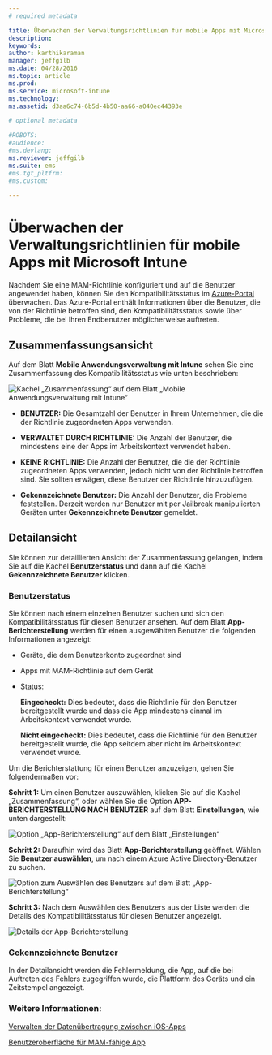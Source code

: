 ```yaml
---
# required metadata

title: Überwachen der Verwaltungsrichtlinien für mobile Apps mit Microsoft Intune | Microsoft Intune
description:
keywords:
author: karthikaraman
manager: jeffgilb
ms.date: 04/28/2016
ms.topic: article
ms.prod:
ms.service: microsoft-intune
ms.technology:
ms.assetid: d3aa6c74-6b5d-4b50-aa66-a040ec44393e

# optional metadata

#ROBOTS:
#audience:
#ms.devlang:
ms.reviewer: jeffgilb
ms.suite: ems
#ms.tgt_pltfrm:
#ms.custom:

---
```


# Überwachen der Verwaltungsrichtlinien für mobile Apps mit Microsoft Intune
Nachdem Sie eine MAM-Richtlinie konfiguriert und auf die Benutzer angewendet haben, können Sie den Kompatibilitätsstatus im [Azure-Portal](https://portal.azure.com) überwachen. Das Azure-Portal enthält Informationen über die Benutzer, die von der Richtlinie betroffen sind, den Kompatibilitätsstatus sowie über Probleme, die bei Ihren Endbenutzer möglicherweise auftreten.
## Zusammenfassungsansicht
Auf dem Blatt **Mobile Anwendungsverwaltung mit Intune** sehen Sie eine Zusammenfassung des Kompatibilitätsstatus wie unten beschrieben:


![Kachel „Zusammenfassung“ auf dem Blatt „Mobile Anwendungsverwaltung mit Intune“](../media/mam-azure-portal-user-status-summary.png)

-   **BENUTZER:** Die Gesamtzahl der Benutzer in Ihrem Unternehmen, die die der Richtlinie zugeordneten Apps verwenden.

-   **VERWALTET DURCH RICHTLINIE:** Die Anzahl der Benutzer, die mindestens eine der Apps im Arbeitskontext verwendet haben.

-   **KEINE RICHTLINIE:** Die Anzahl der Benutzer, die die der Richtlinie zugeordneten Apps verwenden, jedoch nicht von der Richtlinie betroffen sind.  Sie sollten erwägen, diese Benutzer der Richtlinie hinzuzufügen.

- **Gekennzeichnete Benutzer:** Die Anzahl der Benutzer, die Probleme feststellen. Derzeit werden nur Benutzer mit per Jailbreak manipulierten Geräten unter **Gekennzeichnete Benutzer** gemeldet.


## Detailansicht
Sie können zur detaillierten Ansicht der Zusammenfassung gelangen, indem Sie auf die Kachel **Benutzerstatus** und dann auf die Kachel **Gekennzeichnete Benutzer** klicken.

### Benutzerstatus
Sie können nach einem einzelnen Benutzer suchen und sich den Kompatibilitätsstatus für diesen Benutzer ansehen. Auf dem Blatt **App-Berichterstellung** werden für einen ausgewählten Benutzer die folgenden Informationen angezeigt:
- Geräte, die dem Benutzerkonto zugeordnet sind
- Apps mit MAM-Richtlinie auf dem Gerät
- Status:

  **Eingecheckt:** Dies bedeutet, dass die Richtlinie für den Benutzer bereitgestellt wurde und dass die App mindestens einmal im Arbeitskontext verwendet wurde.

  **Nicht eingecheckt:** Dies bedeutet, dass die Richtlinie für den Benutzer bereitgestellt wurde, die App seitdem aber nicht im Arbeitskontext verwendet wurde.

Um die Berichterstattung für einen Benutzer anzuzeigen, gehen Sie folgendermaßen vor:

**Schritt 1:** Um einen Benutzer auszuwählen, klicken Sie auf die Kachel „Zusammenfassung“, oder wählen Sie die Option **APP-BERICHTERSTELLUNG NACH BENUTZER** auf dem Blatt **Einstellungen**, wie unten dargestellt:

![Option „App-Berichterstellung“ auf dem Blatt „Einstellungen“](../media/mam-azure-portal-app-reporting-by-user-settings-blade.png)

**Schritt 2:** Daraufhin wird das Blatt **App-Berichterstellung** geöffnet. Wählen Sie **Benutzer auswählen**, um nach einem Azure Active Directory-Benutzer zu suchen.

![Option zum Auswählen des Benutzers auf dem Blatt „App-Berichterstellung“](../media/mam-azure-portal-app-reporting-select-user.png)

**Schritt 3:** Nach dem Auswählen des Benutzers aus der Liste werden die Details des Kompatibilitätsstatus für diesen Benutzer angezeigt.

![Details der App-Berichterstellung](../media/mam-azure-portal-app-reporting-by-user.png)
### Gekennzeichnete Benutzer
In der Detailansicht werden die Fehlermeldung, die App, auf die bei Auftreten des Fehlers zugegriffen wurde, die Plattform des Geräts und ein Zeitstempel angezeigt.  

### Weitere Informationen:
[Verwalten der Datenübertragung zwischen iOS-Apps](manage-data-transfer-between-ios-apps-with-microsoft-intune.md)

[Benutzeroberfläche für MAM-fähige App](end-user-experience-for-mam-enabled-apps-with-microsoft-intune.md)


<!--HONumber=May16_HO3-->


